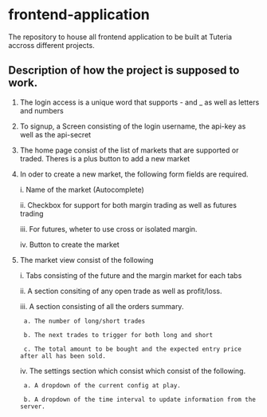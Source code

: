 # frontend-application
The repository to house all frontend application to be built at Tuteria accross different projects.


## Description of how the project is supposed to work.

1. The login access is a unique word that supports - and _ as well as letters and numbers
2. To signup, a Screen consisting of the login username, the api-key as well as the api-secret
3. The home page consist of the list of markets that are supported or traded. Theres is a plus button to add a new market
4. In oder to create a new market, the following form fields are required.
  
    i. Name of the market (Autocomplete)
    
    ii. Checkbox for support for both margin trading as well as futures trading

    iii. For futures, wheter to use cross or isolated margin.

    iv. Button to create the market

5. The market view consist of the following 

    i. Tabs consisting of the future and the margin market for each tabs

    ii. A section consiting of any open trade as well as profit/loss.

    iii. A section consisting of all the orders summary.

        a. The number of long/short trades

        b. The next trades to trigger for both long and short

        c. The total amount to be bought and the expected entry price after all has been sold.

    iv. The settings section which consist which consist of the following.

        a. A dropdown of the current config at play.

        b. A dropdown of the time interval to update information from the server.